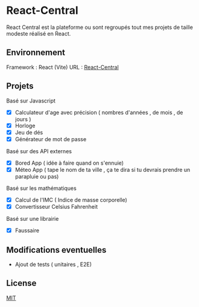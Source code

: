 ﻿# React-Central

React Central est la plateforme ou sont regroupés tout mes projets de taille modeste réalisé en React.

## Environnement

Framework : React (Vite)
URL : [React-Central](react-central.vercel.app)

## Projets

Basé sur Javascript

- [x] Calculateur d'age avec précision ( nombres d'années , de mois , de jours )
- [x] Horloge
- [x] Jeu de dés
- [x] Générateur de mot de passe

Basé sur des API externes

- [x] Bored App ( idée à faire quand on s'ennuie)
- [x] Méteo App ( tape le nom de ta ville , ça te dira si tu devrais prendre un parapluie ou pas)

Basé sur les mathématiques

- [x] Calcul de l'IMC ( Indice de masse corporelle)
- [x] Convertisseur Celsius Fahrenheit

Basé sur une librairie

- [x] Faussaire

## Modifications eventuelles

- Ajout de tests ( unitaires , E2E)

## License

[MIT](https://choosealicense.com/licenses/mit/)
